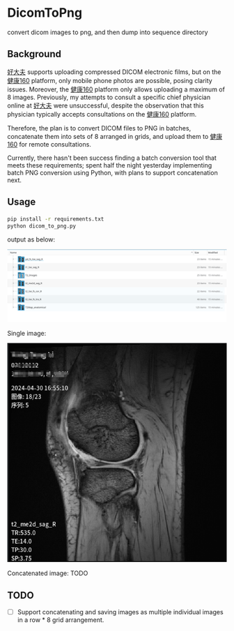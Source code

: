 # DicomToPng
convert dicom images to png, and then dump into sequence directory

## Background

[好大夫][1] supports uploading compressed DICOM electronic films, but on the [健康160][2] platform, only mobile phone photos are possible, posing clarity issues. Moreover, the [健康160][2] platform only allows uploading a maximum of 8 images. Previously, my attempts to consult a specific chief physician online at [好大夫][1] were unsuccessful, despite the observation that this physician typically accepts consultations on the [健康160][2] platform. 

Therefore, the plan is to convert DICOM files to PNG in batches, concatenate them into sets of 8 arranged in grids, and upload them to [健康160][2] for remote consultations. 

Currently, there hasn't been success finding a batch conversion tool that meets these requirements; spent half the night yesterday implementing batch PNG conversion using Python, with plans to support concatenation next.

## Usage
```bash
pip install -r requirements.txt
python dicom_to_png.py
```

output as below:

<div style="text-align: center;">

![output](resource/images/final/output.jpg)

</div>

Single image:

<div style="text-align: center;">

![draw_meta_info](resource/images/final/draw_meta_info.png)

</div>

Concatenated image: TODO

## TODO
- [ ] Support concatenating and saving images as multiple individual images in a row * 8 grid arrangement.

[1]: https://www.haodf.com/	"好大夫"
[2]: https://www.96110.com/ "健康160"